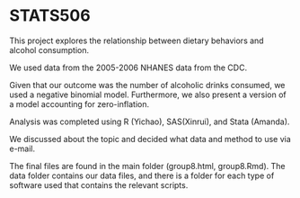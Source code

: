 # STATS506

This project explores the relationship between dietary behaviors and alcohol consumption. 

We used data from the 2005-2006 NHANES data from the CDC. 

Given that our outcome was the number of alcoholic drinks consumed, we used a negative binomial model. Furthermore, we also present a version of a model accounting for zero-inflation. 

Analysis was completed using R (Yichao), SAS(Xinrui), and Stata (Amanda).

We discussed about the topic and decided what data and method to use via e-mail.

The final files are found in the main folder (group8.html, group8.Rmd). The data folder contains our data files, and there is a folder for each type of software used that contains the relevant scripts.
